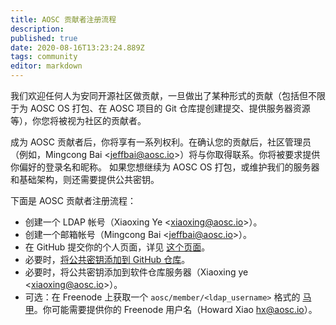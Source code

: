 ```yaml
---
title: AOSC 贡献者注册流程
description: 
published: true
date: 2020-08-16T13:23:24.889Z
tags: community
editor: markdown
---
```


我们欢迎任何人为安同开源社区做贡献，一旦做出了某种形式的贡献（包括但不限于为 AOSC OS 打包、在 AOSC 项目的 Git 仓库提创建提交、提供服务器资源等），你您将被视为社区的贡献者。

成为 AOSC 贡献者后，你将享有一系列权利。在确认您的贡献后，社区管理员（例如，Mingcong Bai <<jeffbai@aosc.io>>）将与你取得联系。你将被要求提供你偏好的登录名和昵称。 如果您想继续为 AOSC OS 打包，或维护我们的服务器和基础架构，则还需要提供公共密钥。

下面是 AOSC 贡献者注册流程：

- 创建一个 LDAP 帐号（Xiaoxing Ye <<xiaoxing@aosc.io>>）。
- 创建一个邮箱帐号（Mingcong Bai <<jeffbai@aosc.io>>）。
- 在 GitHub 提交你的个人页面，详见 [这个页面](/en/infra-community-portal#add-new-personal-pages)。
- 必要时，[将公共密钥添加到 GitHub 仓库](https://github.com/AOSC-Dev/dev-pubkeys)。
- 必要时，将公共密钥添加到软件仓库服务器（Xiaoxing ye <<xiaoxing@aosc.io>>）。
- 可选：在 Freenode 上获取一个 `aosc/member/<ldap_username>` 格式的 [马甲](https://freenode.net/kb/answer/cloaks)。你可能需要提供你的 Freenode 用户名（Howard Xiao <hx@aosc.io>）。

